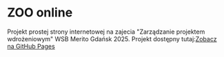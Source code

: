 # ZOO online
Projekt prostej strony internetowej na zajecia "Zarządzanie projektem wdrożeniowym" WSB Merito Gdańsk 2025.
Projekt dostępny tutaj:[Zobacz na GitHub Pages](https://jamesmasterd.github.io/ZPW_ININ5_hyb_IOT_IT/)
